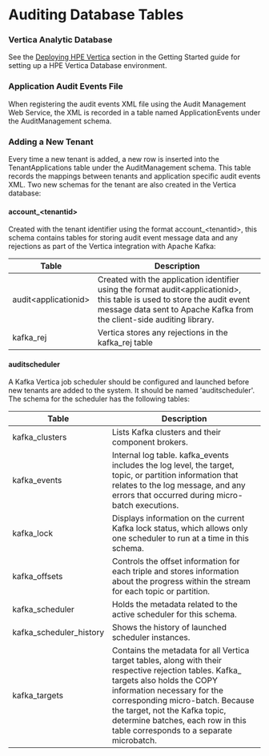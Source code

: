 # Auditing Database Tables

### Vertica Analytic Database

See the [Deploying HPE Vertica](../../caf-audit/docs/pages/en-us/Getting-Started.md) section in the Getting Started guide for setting up a HPE Vertica Database environment. 

### Application Audit Events File

When registering the audit events XML file using the Audit Management Web Service, the XML is recorded in a table named ApplicationEvents under the AuditManagement schema.

### Adding a New Tenant

Every time a new tenant is added, a new row is inserted into the TenantApplications table under the AuditManagement schema. This table records the mappings between tenants and application specific audit events XML. Two new schemas for the tenant are also created in the Vertica database:

#### account_&lt;tenantid&gt;

Created with the tenant identifier using the format account_&lt;tenantid&gt;, this schema contains tables for storing audit event message data and any rejections as part of the Vertica integration with Apache Kafka:

| Table | Description |
|----------|---------------|
| audit&lt;applicationid&gt; | Created with the application identifier using the format audit&lt;applicationid&gt;, this table is used to store the audit event message data sent to Apache Kafka from the client-side auditing library. |
| kafka_rej | Vertica stores any rejections in the kafka_rej table |

#### auditscheduler

A Kafka Vertica job scheduler should be configured and launched before new tenants are added to the system. It should be named 'auditscheduler'. The schema for the scheduler has the following tables:

| Table | Description |
|----------|--------------|
| kafka_clusters | Lists Kafka clusters and their component brokers. |
| kafka_events | Internal log table. kafka_events includes the log level, the target, topic, or partition information that relates to the log message, and any errors that occurred during micro-batch executions. |
| kafka_lock | Displays information on the current Kafka lock status, which allows only one scheduler to run at a time in this schema. |
| kafka_offsets | Controls the offset information for each triple and stores information about the progress within the stream for each topic or partition. |
| kafka_scheduler | Holds the metadata related to the active scheduler for this schema. |
| kafka_scheduler_history | Shows the history of launched scheduler instances. |
| kafka_targets | Contains the metadata for all Vertica target tables, along with their respective rejection tables. Kafka_ targets also holds the COPY information necessary for the corresponding micro-batch. Because the target, not the Kafka topic, determine batches, each row in this table corresponds to a separate microbatch. |
